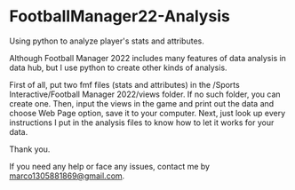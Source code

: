 # FootballManager22-Analysis
Using python to analyze player's stats and attributes.

Although Football Manager 2022 includes many features of data analysis in data hub, but I use python to create other kinds of analysis.

First of all, put two fmf files (stats and attributes) in the /Sports Interactive/Football Manager 2022/views folder. If no such folder, you can create one.
Then, input the views in the game and print out the data and choose Web Page option, save it to your computer.
Next, just look up every instructions I put in the analysis files to know how to let it works for your data.

Thank you.

If you need any help or face any issues, contact me by marco1305881869@gmail.com.

